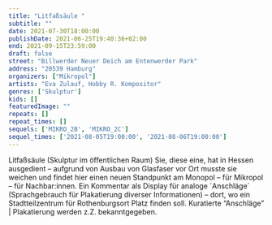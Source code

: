 ```yaml
---
title: "Litfaßsäule "
subtitle: ""
date: 2021-07-30T18:00:00
publishDate: 2021-06-25T19:40:36+02:00
end: 2021-09-15T23:59:00
draft: false
street: "Billwerder Neuer Deich am Entenwerder Park"
address: "20539 Hamburg"
organizers: ["Mikropol"]
artists: "Eva Zulauf, Hobby R. Kompositor"
genres: ['Skulptur']
kids: []
featuredImage: ""
repeats: []
repeat_times: []
sequels: ['MIKRO_2B', 'MIKRO_2C']
sequel_times: ['2021-08-05T19:00:00', '2021-08-06T19:00:00']
---
```


Litfaßsäule (Skulptur im öffentlichen Raum) Sie, diese eine, hat in Hessen ausgedient – aufgrund von Ausbau von Glasfaser vor Ort musste sie weichen und findet hier einen neuen Standpunkt am Monopol – für Mikropol – für Nachbar:innen. Ein Kommentar als Display für analoge ´Anschläge´ (Sprachgebrauch für Plakatierung diverser Informationen) – dort, wo ein Stadtteilzentrum für Rothenburgsort Platz finden soll. Kuratierte “Anschläge” | Plakatierung werden z.Z. bekanntgegeben.